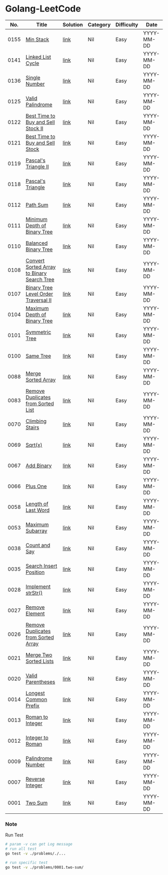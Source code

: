 # Golang-LeetCode

| No.  | Title                                                                                                                   | Solution  | Category | Difficulty | Date       |
| ---- | ----------------------------------------------------------------------------------------------------------------------- | --------- | -------- | ---------- | ---------- |
| 0155 | [Min Stack](https://leetcode.com/problems/min-stack/)                                                                   | [link](#) | Nil      | Easy       | YYYY-MM-DD |
| 0141 | [Linked List Cycle](https://leetcode.com/problems/linked-list-cycle/)                                                   | [link](#) | Nil      | Easy       | YYYY-MM-DD |
| 0136 | [Single Number](https://leetcode.com/problems/single-number/)                                                           | [link](#) | Nil      | Easy       | YYYY-MM-DD |
| 0125 | [Valid Palindrome](https://leetcode.com/problems/valid-palindrome/)                                                     | [link](#) | Nil      | Easy       | YYYY-MM-DD |
| 0122 | [Best Time to Buy and Sell Stock II](https://leetcode.com/problems/best-time-to-buy-and-sell-stock-ii/)                 | [link](#) | Nil      | Easy       | YYYY-MM-DD |
| 0121 | [Best Time to Buy and Sell Stock](https://leetcode.com/problems/best-time-to-buy-and-sell-stock/)                       | [link](#) | Nil      | Easy       | YYYY-MM-DD |
| 0119 | [Pascal's Triangle II](https://leetcode.com/problems/pascals-triangle-ii/)                                              | [link](#) | Nil      | Easy       | YYYY-MM-DD |
| 0118 | [Pascal's Triangle](https://leetcode.com/problems/pascals-triangle/)                                                    | [link](#) | Nil      | Easy       | YYYY-MM-DD |
| 0112 | [Path Sum](https://leetcode.com/problems/path-sum/)                                                                     | [link](#) | Nil      | Easy       | YYYY-MM-DD |
| 0111 | [Minimum Depth of Binary Tree](https://leetcode.com/problems/minimum-depth-of-binary-tree/)                             | [link](#) | Nil      | Easy       | YYYY-MM-DD |
| 0110 | [Balanced Binary Tree](https://leetcode.com/problems/balanced-binary-tree/)                                             | [link](#) | Nil      | Easy       | YYYY-MM-DD |
| 0108 | [Convert Sorted Array to Binary Search Tree](https://leetcode.com/problems/convert-sorted-array-to-binary-search-tree/) | [link](#) | Nil      | Easy       | YYYY-MM-DD |
| 0107 | [Binary Tree Level Order Traversal II](https://leetcode.com/problems/binary-tree-level-order-traversal-ii/)             | [link](#) | Nil      | Easy       | YYYY-MM-DD |
| 0104 | [Maximum Depth of Binary Tree](https://leetcode.com/problems/maximum-depth-of-binary-tree/)                             | [link](#) | Nil      | Easy       | YYYY-MM-DD |
| 0101 | [Symmetric Tree](https://leetcode.com/problems/symmetric-tree/)                                                         | [link](#) | Nil      | Easy       | YYYY-MM-DD |
| 0100 | [Same Tree](https://leetcode.com/problems/same-tree/)                                                                   | [link](#) | Nil      | Easy       | YYYY-MM-DD |
| 0088 | [Merge Sorted Array](https://leetcode.com/problems/merge-sorted-array/)                                                 | [link](#) | Nil      | Easy       | YYYY-MM-DD |
| 0083 | [Remove Duplicates from Sorted List](https://leetcode.com/problems/remove-duplicates-from-sorted-list/)                 | [link](#) | Nil      | Easy       | YYYY-MM-DD |
| 0070 | [Climbing Stairs](https://leetcode.com/problems/climbing-stairs/)                                                       | [link](#) | Nil      | Easy       | YYYY-MM-DD |
| 0069 | [Sqrt(x)](https://leetcode.com/problems/sqrtx/)                                                                         | [link](#) | Nil      | Easy       | YYYY-MM-DD |
| 0067 | [Add Binary](https://leetcode.com/problems/add-binary/)                                                                 | [link](#) | Nil      | Easy       | YYYY-MM-DD |
| 0066 | [Plus One](https://leetcode.com/problems/plus-one/)                                                                     | [link](#) | Nil      | Easy       | YYYY-MM-DD |
| 0058 | [Length of Last Word](https://leetcode.com/problems/length-of-last-word/)                                               | [link](#) | Nil      | Easy       | YYYY-MM-DD |
| 0053 | [Maximum Subarray](https://leetcode.com/problems/maximum-subarray/)                                                     | [link](#) | Nil      | Easy       | YYYY-MM-DD |
| 0038 | [Count and Say](https://leetcode.com/problems/count-and-say/)                                                           | [link](#) | Nil      | Easy       | YYYY-MM-DD |
| 0035 | [Search Insert Position](https://leetcode.com/problems/search-insert-position/)                                         | [link](#) | Nil      | Easy       | YYYY-MM-DD |
| 0028 | [Implement strStr()](https://leetcode.com/problems/implement-strstr/)                                                   | [link](#) | Nil      | Easy       | YYYY-MM-DD |
| 0027 | [Remove Element](https://leetcode.com/problems/remove-element/)                                                         | [link](#) | Nil      | Easy       | YYYY-MM-DD |
| 0026 | [Remove Duplicates from Sorted Array](https://leetcode.com/problems/remove-duplicates-from-sorted-array/)               | [link](#) | Nil      | Easy       | YYYY-MM-DD |
| 0021 | [Merge Two Sorted Lists](https://leetcode.com/problems/merge-two-sorted-lists/)                                         | [link](#) | Nil      | Easy       | YYYY-MM-DD |
| 0020 | [Valid Parentheses](https://leetcode.com/problems/valid-parentheses/)                                                   | [link](#) | Nil      | Easy       | YYYY-MM-DD |
| 0014 | [Longest Common Prefix](https://leetcode.com/problems/longest-common-prefix/)                                           | [link](#) | Nil      | Easy       | YYYY-MM-DD |
| 0013 | [Roman to Integer](https://leetcode.com/problems/roman-to-integer/)                                                     | [link](#) | Nil      | Easy       | YYYY-MM-DD |
| 0012 | [Integer to Roman](https://leetcode.com/problems/integer-to-roman/)                                                     | [link](#) | Nil      | Easy       | YYYY-MM-DD |
| 0009 | [Palindrome Number](https://leetcode.com/problems/palindrome-number/)                                                   | [link](#) | Nil      | Easy       | YYYY-MM-DD |
| 0007 | [Reverse Integer](https://leetcode.com/problems/reverse-integer/)                                                       | [link](#) | Nil      | Easy       | YYYY-MM-DD |
| 0001 | [Two Sum](https://leetcode.com/problems/two-sum/)                                                                       | [link](#) | Nil      | Easy       | YYYY-MM-DD |

### Note

Run Test
```BASH
# param -v can get Log message
# run all test
go test -v ./problems/./...

# run specific test
go test -v ./problems/0001.two-sum/
```

